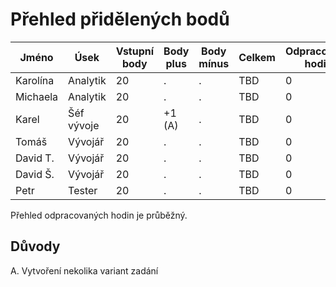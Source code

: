 # Přehled přidělených bodů

| Jméno    | Úsek       | Vstupní body | Body plus | Body mínus | Celkem | Odpracováno hodin |
| -------- | ---------- | ------------ | --------- | ---------- | ------ | ----------------- |
| Karolína | Analytik   | 20           | .         | .          | TBD    | 0                 |
| Michaela | Analytik   | 20           | .         | .          | TBD    | 0                 |
| Karel    | Šéf vývoje | 20           | +1 (A)    | .          | TBD    | 0                 |
| Tomáš    | Vývojář    | 20           | .         | .          | TBD    | 0                 |
| David T. | Vývojář    | 20           | .         | .          | TBD    | 0                 |
| David Š. | Vývojář    | 20           | .         | .          | TBD    | 0                 |
| Petr     | Tester     | 20           | .         | .          | TBD    | 0                 |

Přehled odpracovaných hodin je průběžný.

## Důvody
A. Vytvoření nekolika variant zadání